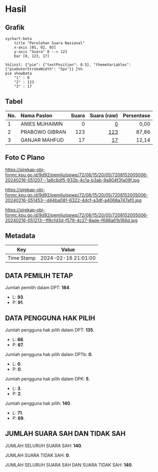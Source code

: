 # Hasil

## Grafik

```mermaid
xychart-beta
    title "Perolehan Suara Nasional"
    x-axis [01, 02, 03]
    y-axis "Suara" 0 --> 123
    bar [0, 123, 17]
```

```mermaid
%%{init: {"pie": {"textPosition": 0.5}, "themeVariables": {"pieOuterStrokeWidth": "5px"}} }%%
pie showData
    "1" : 0
    "2" : 123
    "3" : 17
```

## Tabel

| No. | Nama Paslon    | Suara | Suara (raw) | Persentase |
|:--- |:-------------- | -----:| -----------:| ----------:|
| 1   | ANIES MUHAIMIN | 0     | [0][p-1]    | 0,00       |
| 2   | PRABOWO GIBRAN | 123   | [123][p-2]  | 87,86      |
| 3   | GANJAR MAHFUD  | 17    | [17][p-3]   | 12,14      |


[p-1]: https://github.com/gigit-pemilu/pemilu-2024/blob/main/pilpres/hitung-suara/sub/72-sulawesi-tengah/sub/08-parigi-moutong/sub/15-balinggi/sub/2005-suli-indah/sub/006-tps/sub/paslon-1.txt
[p-2]: https://github.com/gigit-pemilu/pemilu-2024/blob/main/pilpres/hitung-suara/sub/72-sulawesi-tengah/sub/08-parigi-moutong/sub/15-balinggi/sub/2005-suli-indah/sub/006-tps/sub/paslon-2.txt
[p-3]: https://github.com/gigit-pemilu/pemilu-2024/blob/main/pilpres/hitung-suara/sub/72-sulawesi-tengah/sub/08-parigi-moutong/sub/15-balinggi/sub/2005-suli-indah/sub/006-tps/sub/paslon-3.txt

## Foto C Plano

https://sirekap-obj-formc.kpu.go.id/9d92/pemilu/ppwp/72/08/15/20/05/7208152005006-20240216-051207--1a6c6df5-932b-4c1a-b3ab-9a804f3fa09f.jpg

https://sirekap-obj-formc.kpu.go.id/9d92/pemilu/ppwp/72/08/15/20/05/7208152005006-20240216-051453--d44ba081-6322-4dcf-a3df-a4068a747af0.jpg

https://sirekap-obj-formc.kpu.go.id/9d92/pemilu/ppwp/72/08/15/20/05/7208152005006-20240216-051213--ff8cfd3d-f579-4c27-8ade-f688a61b166d.jpg


## Metadata

| Key        | Value               |
| ---------- | ------------------- |
| Time Stamp | 2024-02-16 21:01:00 |


## DATA PEMILIH TETAP

Jumlah pemilih dalam DPT: **184**.
 * L: **93**.
 * P: **91**.

## DATA PENGGUNA HAK PILIH

Jumlah pengguna hak pilih dalam DPT: **135**.
 * L: **68**.
 * P: **67**.

Jumlah pengguna hak pilih dalam DPTb: **0**.
 * L: **0**.
 * P: **0**.

Jumlah pengguna hak pilih dalam DPK: **5**.
 * L: **3**.
 * P: **2**.

Jumlah pengguna hak pilih: **140**.
 * L: **71**.
 * P: **69**.

## JUMLAH SUARA SAH DAN TIDAK SAH

JUMLAH SELURUH SUARA SAH: **140**.

JUMLAH SUARA TIDAK SAH: **0**.

JUMLAH SELURUH SUARA SAH DAN SUARA TIDAK SAH: **140**.


